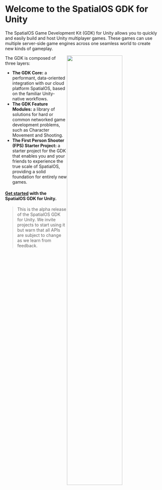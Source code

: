 # Welcome to the SpatialOS GDK for Unity

The SpatialOS Game Development Kit (GDK) for Unity allows you to quickly and easily build and host Unity multiplayer games. These games can use multiple server-side game engines across one seamless world to create new kinds of gameplay.

<img src="{{assetRoot}}assets/gdk-architecture.jpg" style="float: right; width: 60%; margin: 0 0 0 0;" />

The GDK is composed of three layers:

* **The GDK Core:** a performant, data-oriented integration with our cloud platform SpatialOS, based on the familiar Unity-native workflows.
* **The GDK Feature Modules:** a library of solutions for hard or common networked game development problems, such as Character Movement and Shooting.
* **The First Person Shooter (FPS) Starter Project:** a starter project for the GDK that enables you and your friends to experience the true scale of SpatialOS, providing a solid foundation for entirely new games.


#### [Get started]({{urlRoot}}/content/get-started/get-started) with the SpatialOS GDK for Unity.



>This is the alpha release of the SpatialOS GDK for Unity. We invite projects to start using it but warn that all APIs are subject to change as we learn from feedback.